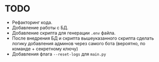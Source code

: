 # TODO
* Рефакторинг кода.
* Добавление работы с БД.
* Добавление скрипта для генерации `.env` файла.
* После внедрения БД и скрипта вышеуказанного скрипта сделать логику добавления админов через самого бота (вероятно, по команде + секретному ключу)
* Добавления флага `--reset-logs` для `main.py`